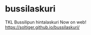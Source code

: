 bussilaskuri
============

TKL Bussilipun hintalaskuri
Now on web! https://soltiger.github.io/bussilaskuri/
